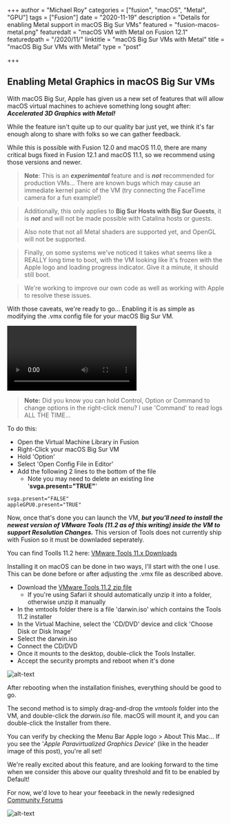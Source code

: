 +++
author = "Michael Roy"
categories = ["fusion", "macOS", "Metal", "GPU"]
tags = ["Fusion"]
date = "2020-11-19"
description = "Details for enabling Metal support in macOS Big Sur VMs"
featured = "fusion-macos-metal.png"
featuredalt = "macOS VM with Metal on Fusion 12.1"
featuredpath = "/2020/11/"
linktitle = "macOS Big Sur VMs with Metal"
title = "macOS Big Sur VMs with Metal"
type = "post"

+++

## Enabling Metal Graphics in macOS Big Sur VMs

With macOS Big Sur, Apple has given us a new set of features that will allow macOS virtual machines to achieve something long sought after: ***Accelerated 3D Graphics with Metal!***

While the feature isn't quite up to our quality bar just yet, we think it's far enough along to share with folks so we can gather feedback.

While this is possible with Fusion 12.0 and macOS 11.0, there are many critical bugs fixed in Fusion 12.1 and macOS 11.1, so we recommend using those versions and newer.

> **Note**: This is an ***experimental*** feature and is ***not*** recommended for production VMs... There are known bugs which may cause an immediate kernel panic of the VM (try connecting the FaceTime camera for a fun example!)

> Additionally, this only applies to **Big Sur Hosts with Big Sur Guests**, it is ***not*** and will not be made possible with Catalina hosts or guests.

> Also note that not all Metal shaders are supported yet, and OpenGL will not be supported.

> Finally, on some systems we've noticed it takes what seems like a REALLY long time to boot, with the VM looking like it's frozen with the Apple logo and loading progress indicator.  Give it a minute, it should still boot. 

> We're working to improve our own code as well as working with Apple to resolve these issues. 

With those caveats, we're ready to go... Enabling it is as simple as modifying the .vmx config file for your macOS Big Sur VM.


![alt-text](/img/2020/11/fusion-edit-vmx.mp4 "Edit that VMX!")

> **Note:** Did you know you can hold Control, Option or Command to change options in the right-click menu? I use 'Command' to read logs ALL THE TIME...


To do this:

- Open the Virtual Machine Library in Fusion
- Right-Click your macOS Big Sur VM
- Hold 'Option'
- Select 'Open Config File in Editor'
- Add the following 2 lines to the bottom of the file
   - Note you may need to delete an existing line '**svga.present="TRUE"**'

```
svga.present="FALSE"
appleGPU0.present="TRUE"
```


Now, once that's done you can launch the VM, ***but you'll need to install the newest version of VMware Tools (11.2 as of this writing) inside the VM to support Resolution Changes.*** This version of Tools does not currently ship with Fusion so it must be downladed seperately.

You can find Toolls 11.2 here: [VMware Tools 11.x Downloads](https://my.vmware.com/en/web/vmware/downloads/info/slug/datacenter_cloud_infrastructure/vmware_tools/11_x)

Installing it on macOS can be done in two ways, I'll start with the one I use.
This can be done before or after adjusting the .vmx file as described above.

- Download the [VMware Tools 11.2 zip file](https://my.vmware.com/en/web/vmware/downloads/info/slug/datacenter_cloud_infrastructure/vmware_tools/11_x)
   - If you're using Safari it should automatically unzip it into a folder, otherwise unzip it manually
- In the vmtools folder there is a file 'darwin.iso' which contains the Tools 11.2 installer
- In the Virtual Machine, select the 'CD/DVD' device and click 'Choose Disk or Disk Image'
- Select the darwin.iso
- Connect the CD/DVD
- Once it mounts to the desktop, double-click the Tools Installer.
- Accept the security prompts and reboot when it's done

![alt-text](/img/2020/11/connect-darwin-iso.png "Connect the darwin.iso file")

After rebooting when the installation finishes, everything should be good to go.

The second method is to simply drag-and-drop the *vmtools* folder into the VM, and double-click the *darwin.iso* file. macOS will mount it, and you can double-click the Installer from there.

You can verify by checking the Menu Bar Apple logo > About This Mac... If you see the '*Apple Paravirtualized Graphics Device*' (like in the header image of this post), you're all set!

We're really excited about this feature, and are looking forward to the time when we consider this above our quality threshold and fit to be enabled by Default!

For now, we'd love to hear your feeeback in the newly redesigned [Community Forums](https://communities.vmware.com/t5/VMware-Fusion/ct-p/3005-home)

![alt-text](/img/2020/11/fusion12-xcode-metal.png)
